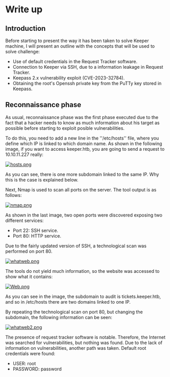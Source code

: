 # Write up
## Introduction
Before starting to present the way it has been taken to solve Keeper machine, I will present an outline with the concepts that will be used to solve challenge:
- Use of default credentials in the Request Tracker software.
- Connection to Keeper via SSH, due to a information leakage in Request Tracker.
- Keepass 2.x vulnerability exploit (CVE-2023-32784).
- Obtaining the root's Openssh private key from the PuTTy key stored in Keepass.
## Reconnaissance phase
As usual, reconnaissance phase was the first phase executed due to the fact that a hacker needs to know as much information about his target as possible before starting to exploit posible vulnerabilities.

To do this, you need to add a new line in the ''/etc/hosts'' file, where you define which IP is linked to which domain name. As shown in the following image, if you want to access keeper.htb, you are going to send a request to 10.10.11.227 really:

[![hosts.png](https://i.postimg.cc/8zBhdMYt/hosts.png)](https://postimg.cc/SnR2k2kM)

As you can see, there is one more subdomain linked to the same IP. Why this is the case is explained below.

Next, Nmap is used to scan all ports on the server. The tool output is as follows:

[![nmap.png](https://i.postimg.cc/MGWqQhc3/nmap.png)](https://postimg.cc/nXwy8SGq)

As shown in the last image, two open ports were discovered exposing two different services:
- Port 22: SSH service.
- Port 80: HTTP service.

Due to the fairly updated version of SSH, a technological scan was performed on port 80.

[![whatweb.png](https://i.postimg.cc/T3yRxZyZ/whatweb.png)](https://postimg.cc/gxW9qtHD)

The tools do not yield much information, so the website was accessed to show what it contains:

[![Web.png](https://i.postimg.cc/N0mD3jQL/Web.png)](https://postimg.cc/Lq4jfRYM)

As you can see in the image, the subdomain to audit is tickets.keeper.htb, and so in /etc/hosts there are two domains linked to one IP.

By repeating the technological scan on port 80, but changing the subdomain, the following information can be seen:

[![whatweb2.png](https://i.postimg.cc/CMHVkbnr/whatweb2.png)](https://postimg.cc/3WR6H4B2)

The presence of request tracker software is notable. Therefore, the Internet was searched for vulnerabilities, but nothing was found. Due to the lack of information on vulnerabilities, another path was taken. Default root credentials were found:
- USER: root
- PASSWORD: password
